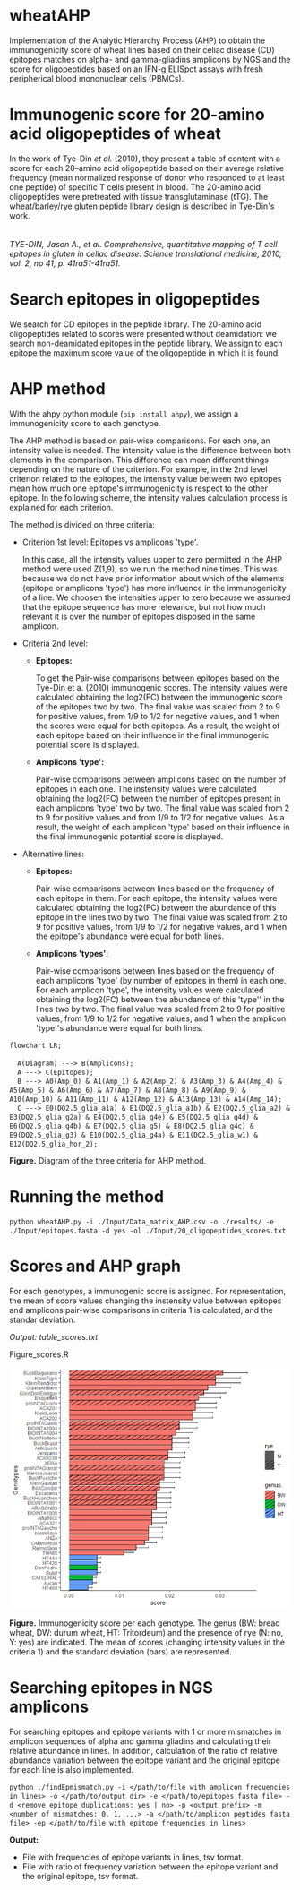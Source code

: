 # wheatAHP
Implementation of the Analytic Hierarchy Process (AHP) to obtain the immunogenicity score of wheat lines based on their celiac disease (CD) epitopes matches on alpha- and gamma-gliadins amplicons by NGS and the score for oligopeptides based on an IFN-g ELISpot assays with fresh peripherical blood mononuclear cells (PBMCs).

# **Immunogenic score for 20-amino acid oligopeptides of wheat**

In the work of Tye-Din *et al.* (2010), they present a table of content with a score for each 20–amino acid oligopeptide based on their average relative frequency (mean normalized response of donor who responded to at least one peptide) of specific T cells present in blood. The 20-amino acid oligopeptides were pretreated with tissue transglutaminase (tTG). The wheat/barley/rye gluten peptide library design is described in Tye-Din's work.
\
\
\
*TYE-DIN, Jason A., et al. Comprehensive, quantitative mapping of T cell epitopes in gluten in celiac disease. Science translational medicine, 2010, vol. 2, no 41, p. 41ra51-41ra51.*

# **Search epitopes in oligopeptides**
We search for CD epitopes in the peptide library.
The 20-amino acid oligopeptides related to scores were presented without deamidation: we search non-deamidated epitopes in the peptide library. We assign to each epitope the maximum score value of the oligopeptide in which it is found.

# **AHP method**
With the ahpy python module (```pip install ahpy```), we assign a immunogenicity score to each genotype.

The AHP method is based on pair-wise comparisons. For each one, an intensity value is needed. The intensity value is the difference between both elements in the comparison. This difference can mean different things depending on the nature of the criterion. For example, in the 2nd level criterion related to the epitopes, the intensity value between two epitopes mean how much one epitope's immunogenicity is respect to the other epitope. In the following scheme, the intensity values calculation process is explained for each criterion.

The method is divided on three criteria:
* Criterion 1st level: Epitopes vs amplicons 'type'.

  In this case, all the intensity values upper to zero permitted in the AHP method were used Z(1,9), so we run the method nine times. This was because we do not have prior information about which of the elements (epitope or amplicons 'type') has more influence in the immunogenicity of a line. We choosen the intensities upper to zero because we assumed that the epitope sequence has more relevance, but not how much relevant it is over the number of epitopes disposed in the same amplicon.

* Criteria 2nd level:
  * **Epitopes:**

    To get the Pair-wise comparisons between epitopes based on the Tye-Din et a. (2010) immunogenic scores.
    The intensity values were calculated obtaining the log2(FC) between the immunogenic score of the epitopes two by two. The final value was scaled from 2 to 9 for positive values, from 1/9 to 1/2 for negative values, and 1 when the scores were equal for both epitopes. As a result, the weight of each epitope based on their influence in the final immunogenic potential score is displayed.
  * **Amplicons 'type':**

    Pair-wise comparisons between amplicons based on the number of epitopes in each one.
    The instensity values were calculated obtaining the log2(FC) between the number of epitopes present in each amplicons 'type' two by two. The final value was scaled from 2 to 9 for positive values and from 1/9 to 1/2 for negative values. As a result, the weight of each amplicon 'type' based on their influence in the final immunogenic potential score is displayed.
* Alternative lines:
  * **Epitopes:**
    
    Pair-wise comparisons between lines based on the frequency of each epitope in them.
    For each epitope, the intensity values were calculated obtaining the log2(FC) between the abundance of this epitope in the lines two by two. The final value was scaled from 2 to 9 for positive values, from 1/9 to 1/2 for negative values, and 1 when the epitope's abundance were equal for both lines.
  * **Amplicons 'types':**
    
    Pair-wise comparisons between lines based on the frequency of each amplicons 'type' (by number of epitopes in them) in each one.
    For each amplicon 'type', the intensity values were calculated obtaining the log2(FC) between the abundance of this 'type'' in the lines two by two. The final value was scaled from 2 to 9 for positive values, from 1/9 to 1/2 for negative values, and 1 when the amplicon 'type''s abundance were equal for both lines.


```mermaid
flowchart LR;

  A(Diagram) ---> B(Amplicons);
  A ---> C(Epitopes);
  B ---> A0(Amp_0) & A1(Amp_1) & A2(Amp_2) & A3(Amp_3) & A4(Amp_4) & A5(Amp_5) & A6(Amp_6) & A7(Amp_7) & A8(Amp_8) & A9(Amp_9) & A10(Amp_10) & A11(Amp_11) & A12(Amp_12) & A13(Amp_13) & A14(Amp_14);
  C ---> E0(DQ2.5_glia_a1a) & E1(DQ2.5_glia_a1b) & E2(DQ2.5_glia_a2) & E3(DQ2.5_glia_g2a) & E4(DQ2.5_glia_g4e) & E5(DQ2.5_glia_g4d) & E6(DQ2.5_glia_g4b) & E7(DQ2.5_glia_g5) & E8(DQ2.5_glia_g4c) & E9(DQ2.5_glia_g3) & E10(DQ2.5_glia_g4a) & E11(DQ2.5_glia_w1) & E12(DQ2.5_glia_hor_2);
```

**Figure.** Diagram of the three criteria for AHP method.

# **Running the method**

```
python wheatAHP.py -i ./Input/Data_matrix_AHP.csv -o ./results/ -e ./Input/epitopes.fasta -d yes -ol ./Input/20_oligopeptides_scores.txt
```

# **Scores and AHP graph**
For each genotypes, a immunogenic score is assigned. For representation, the mean of score values changing the instensity value between epitopes and amplicons pair-wise comparisons in criteria 1 is calculated, and the standar deviation.

*Output: table_scores.txt*

Figure_scores.R

![alt text](./results/Figure_scores.png?raw=true)

**Figure.** Immunogenicity score per each genotype. The genus (BW: bread wheat, DW: durum wheat, HT: Tritordeum) and the presence of rye (N: no, Y: yes) are indicated. The mean of scores (changing intensity values in the criteria 1) and the standard deviation (bars) are represented.

# **Searching epitopes in NGS amplicons**
For searching epitopes and epitope variants with 1 or more mismatches in amplicon sequences of alpha and gamma gliadins and calculating their relative abundance in lines. In addition, calculation of the ratio of relative abundance variation between the epitope variant and the original epitope for each line is also implemented.

```
python ./findEpmismatch.py -i </path/to/file with amplicon frequencies in lines> -o </path/to/output dir> -e </path/to/epitopes fasta file> -d <remove epitope duplications: yes | no> -p <output prefix> -m <number of mismatches: 0, 1, ...> -a </path/to/amplicon peptides fasta file> -ep </path/to/file with epitope frequencies in lines>
```

**Output:**
* File with frequencies of epitope variants in lines, tsv format.
* File with ratio of frequency variation between the epitope variant and the original epitope, tsv format.